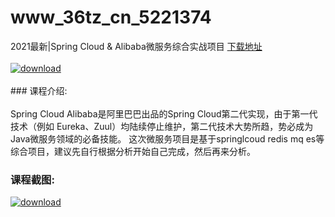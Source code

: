# www_36tz_cn_5221374
2021最新|Spring Cloud &amp; Alibaba微服务综合实战项目
[下载地址](http://www.36tz.cn/article/5221374 "下载地址")
<br/></br>[![download](http://36tz.cn/muke_img/2021_10_1-27-300x144.png "下载地址")](http://www.36tz.cn/article/5221374 "下载地址")
<br/></br>### 课程介绍:<br/></br>Spring Cloud Alibaba是阿里巴巴出品的Spring Cloud第二代实现，由于第一代技术（例如 Eureka、Zuul）均陆续停止维护，第二代技术大势所趋，势必成为Java微服务领域的必备技能。
这次微服务项目是基于springlcoud redis mq es等综合项目，建议先自行根据分析开始自己完成，然后再来分析。

### 课程截图:
[![download](http://36tz.cn/muke_img/2021_10_2-23.png "下载地址")](http://www.36tz.cn/article/5221374 "下载地址")
